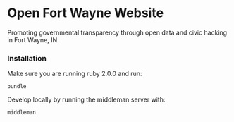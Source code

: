 # Open Fort Wayne Website

Promoting governmental transparency through open data and civic hacking in Fort Wayne, IN.

### Installation

Make sure you are running ruby 2.0.0 and run:

    bundle

Develop locally by running the middleman server with:

    middleman
